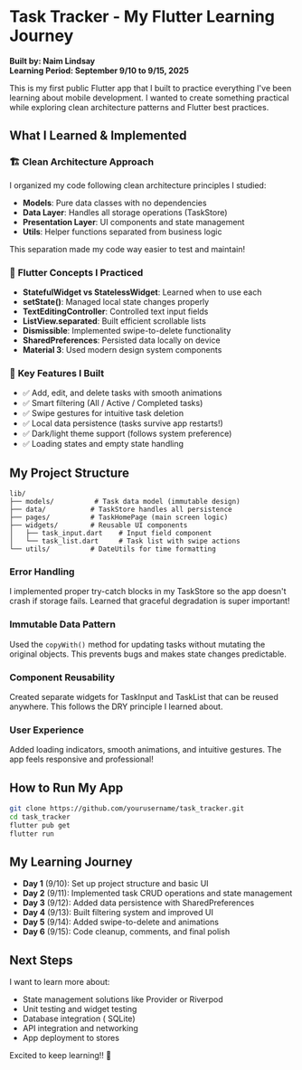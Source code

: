 # Task Tracker - My Flutter Learning Journey
**Built by: Naim Lindsay**  
**Learning Period: September 9/10 to 9/15, 2025**

This is my first public Flutter app that I built to practice everything I've been learning about mobile development. I wanted to create something practical while exploring clean architecture patterns and Flutter best practices.

## What I Learned & Implemented

### 🏗️ **Clean Architecture Approach**
I organized my code following clean architecture principles I studied:
- **Models**: Pure data classes with no dependencies
- **Data Layer**: Handles all storage operations (TaskStore)
- **Presentation Layer**: UI components and state management
- **Utils**: Helper functions separated from business logic

This separation made my code way easier to test and maintain!

### 📱 **Flutter Concepts I Practiced**
- **StatefulWidget vs StatelessWidget**: Learned when to use each
- **setState()**: Managed local state changes properly
- **TextEditingController**: Controlled text input fields
- **ListView.separated**: Built efficient scrollable lists
- **Dismissible**: Implemented swipe-to-delete functionality
- **SharedPreferences**: Persisted data locally on device
- **Material 3**: Used modern design system components

### 🎯 **Key Features I Built**
- ✅ Add, edit, and delete tasks with smooth animations
- ✅ Smart filtering (All / Active / Completed tasks)
- ✅ Swipe gestures for intuitive task deletion
- ✅ Local data persistence (tasks survive app restarts!)
- ✅ Dark/light theme support (follows system preference)
- ✅ Loading states and empty state handling

## My Project Structure
```
lib/
├── models/          # Task data model (immutable design)
├── data/           # TaskStore handles all persistence
├── pages/          # TaskHomePage (main screen logic)
├── widgets/        # Reusable UI components
│   ├── task_input.dart    # Input field component
│   └── task_list.dart     # Task list with swipe actions
└── utils/          # DateUtils for time formatting
```

### **Error Handling**
I implemented proper try-catch blocks in my TaskStore so the app doesn't crash if storage fails. Learned that graceful degradation is super important!

### **Immutable Data Pattern**
Used the `copyWith()` method for updating tasks without mutating the original objects. This prevents bugs and makes state changes predictable.

### **Component Reusability**
Created separate widgets for TaskInput and TaskList that can be reused anywhere. This follows the DRY principle I learned about.

### **User Experience**
Added loading indicators, smooth animations, and intuitive gestures. The app feels responsive and professional!

## How to Run My App
```bash
git clone https://github.com/yourusername/task_tracker.git
cd task_tracker
flutter pub get
flutter run
```

## My Learning Journey
- **Day 1** (9/10): Set up project structure and basic UI
- **Day 2** (9/11): Implemented task CRUD operations and state management
- **Day 3** (9/12): Added data persistence with SharedPreferences
- **Day 4** (9/13): Built filtering system and improved UI
- **Day 5** (9/14): Added swipe-to-delete and animations
- **Day 6** (9/15): Code cleanup, comments, and final polish

## Next Steps
I want to learn more about:
- State management solutions like Provider or Riverpod
- Unit testing and widget testing
- Database integration ( SQLite)
- API integration and networking
- App deployment to stores

 Excited to keep learning!! 💯
